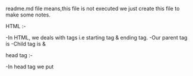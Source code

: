 readme.md file means,this file is not executed we just create this file to make some notes.

HTML :-

-In HTML, we deals with tags i.e starting  tag & ending tag.
-Our parent tag is <html></html>
-Child tag is <html></html> & <body></body>


head tag :-

-In head tag we put <title> tag for give the title of the web page.
-In head tag we also give some external css link over here .

Body tag :-

-In body tag give all web page code in this file whatever we see in the screen.
-Body tag contain all elements like header,context,forms etc.

Heading :-

-Heading are major element where we put the context heading.
-In html heading 6 types (h1,h2,h3,h4,h5,h6).
-h1 is the bigger heading.
-h6 is the smaller heading.

Paragraph / description :-

-In html we use paragraph for writing some description over our heading.
- We denoted tag <p></p> for writing a paragraph.

* <br> tag is used for break the line and it is a single tag.
* <hr> tag is used for horizontal line , and its also a single tag.

Image :-

-in HTML, we need <img> tag foe inserting image in our web pages.
-<img> tag contain src(source),height,width,alt(alternate).
-These src , height ,width and alt is the properties image so we called attribute of <img> tag.

insert outside link :-
- in html when we want to put some other link in html we just put <a> tag over here.
- <a> -  anchor tag (it is used to put hyperlink for any other websites.)
-<a> tag contain, href(hyper reference - reference to another page or sites ) attributes for insert the hyperlink over anchor tag .
-<a> tag also contain target attribute for open that link .target attributes contain 2 values when we put "_self" it will open that tag itself and we "_blank".

HTML Formating :-

-In HTML we use formating for styling our paragraph`selection.
1.<b>- bold text
2.<i>- italic text
3.<em>- emphasized text
4.<strong>- bold or bigger the text
5.<mark>- marked or highlighted  the text
6.<small>- smaller the text
7.<del>- deleted the text
8.<ims>- inserted the text
9.<sub>- subscript 
10.<sup>- superscript

HTML table :-

-html table means its a table like structure where we somthing in row and column.
- Main tag of html  table is <table> .
- <tr>- table row
-<th>-table heading
- <td>- table data

HTML list:-

- List is a collection of data where we can put in structural manner so we take html for structuring the list.
1. Unordered list -<ul>
2. Ordered list -<ol>
- <li> - list items

example :-
My technical skills are:
1.HTML
2.CSS
3.React JS
4.Node JS
5.Ruby/Rails

My hobby :-
1.Coding
2.Sleeping
3.Playing badminton 

Practice Question :-
Create your Portfolio websites using html :
1. Give your name - Heading 
2. Give your image
3. Give your description of 6 lines by use of formating.
4. Write your Full Education and Result , which board you passed ---out starting from schooling.
5. Write down your strength - ordered list
6. Write down your weakness -unordered list
7. Attached all your social link - anchor tag (hyper reference) 